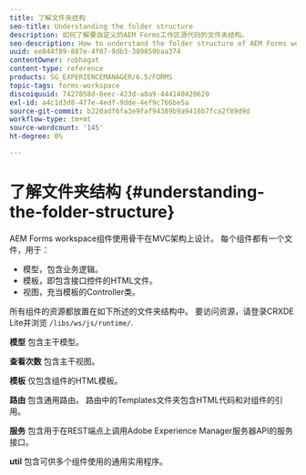 ```yaml
---
title: 了解文件夹结构
seo-title: Understanding the folder structure
description: 如何了解要自定义的AEM Forms工作区源代码的文件夹结构。
seo-description: How to understand the folder structure of AEM Forms workspace source code to customize.
uuid: ee844f89-887e-4f07-9db3-389859baa374
contentOwner: robhagat
content-type: reference
products: SG_EXPERIENCEMANAGER/6.5/FORMS
topic-tags: forms-workspace
discoiquuid: 7427858d-8eec-423d-a0a9-444140420620
exl-id: a4c1d3d8-477e-4edf-9dde-4ef9c766be5a
source-git-commit: b220adf6fa3e9faf94389b9a9416b7fca2f89d9d
workflow-type: tm+mt
source-wordcount: '145'
ht-degree: 0%

---
```


# 了解文件夹结构 {#understanding-the-folder-structure}

AEM Forms workspace组件使用骨干在MVC架构上设计。 每个组件都有一个文件，用于：

* 模型，包含业务逻辑。
* 模板，即包含接口控件的HTML文件。
* 视图，充当模板的Controller类。

所有组件的资源都放置在如下所述的文件夹结构中。 要访问资源，请登录CRXDE Lite并浏览 `/libs/ws/js/runtime/`.

**模型** 包含主干模型。

**查看次数** 包含主干视图。

**模板** 仅包含组件的HTML模板。

**路由** 包含通用路由。 路由中的Templates文件夹包含HTML代码和对组件的引用。

**服务** 包含用于在REST端点上调用Adobe Experience Manager服务器API的服务接口。

**util** 包含可供多个组件使用的通用实用程序。
